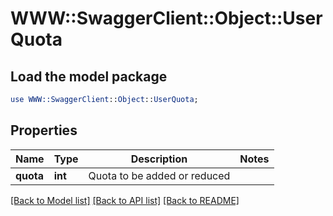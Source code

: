 # WWW::SwaggerClient::Object::UserQuota

## Load the model package
```perl
use WWW::SwaggerClient::Object::UserQuota;
```

## Properties
Name | Type | Description | Notes
------------ | ------------- | ------------- | -------------
**quota** | **int** | Quota to be added or reduced | 

[[Back to Model list]](../README.md#documentation-for-models) [[Back to API list]](../README.md#documentation-for-api-endpoints) [[Back to README]](../README.md)


